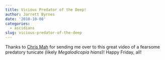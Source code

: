 ```yaml
---
title: Vicious Predator of the Deep!
author: Jarrett Byrnes
date: '2010-10-08'
categories:
  - ascidians
slug: vicious-predator-of-the-deep
---
```


Thanks to [Chris Mah](http://echinoblog.blogspot.com/) for sending me over to this great video of a fearsome predatory tunicate (likely _Megalodicopia hians_)!  Happy Friday, all!
